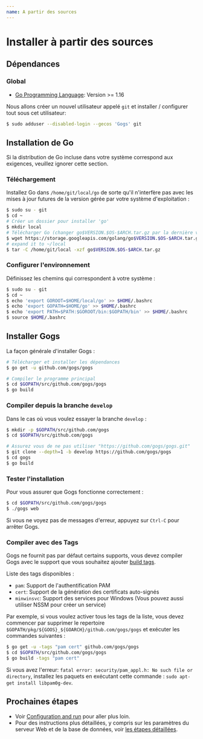 ```yaml
---
name: A partir des sources
---
```


# Installer à partir des sources

## Dépendances

### Global

- [Go Programming Language](http://golang.org): Version >= 1.16

Nous allons créer un nouvel utilisateur appelé `git` et installer / configurer tout sous cet utilisateur:

```sh
$ sudo adduser --disabled-login --gecos 'Gogs' git
```

## Installation de Go

Si la distribution de Go incluse dans votre système correspond aux exigences, veuillez ignorer cette section.

### Téléchargement

Installez Go dans `/home/git/local/go` de sorte qu'il n'interfère pas avec les mises à jour futures de la version gérée par votre système d'exploitation :

```sh
$ sudo su - git
$ cd ~
# Créer un dossier pour installer 'go'
$ mkdir local
# Télécharger Go (changer go$VERSION.$OS-$ARCH.tar.gz par la dernière version)
$ wget https://storage.googleapis.com/golang/go$VERSION.$OS-$ARCH.tar.gz
# expand it to ~/local
$ tar -C /home/git/local -xzf go$VERSION.$OS-$ARCH.tar.gz
```

### Configurer l'environnement

Définissez les chemins qui correspondent à votre système :

```sh
$ sudo su - git
$ cd ~
$ echo 'export GOROOT=$HOME/local/go' >> $HOME/.bashrc
$ echo 'export GOPATH=$HOME/go' >> $HOME/.bashrc
$ echo 'export PATH=$PATH:$GOROOT/bin:$GOPATH/bin' >> $HOME/.bashrc
$ source $HOME/.bashrc
```

## Installer Gogs

La façon générale d'installer Gogs :

```sh
# Télécharger et installer les dépendances
$ go get -u github.com/gogs/gogs

# Compiler le programme principal
$ cd $GOPATH/src/github.com/gogs/gogs
$ go build
```

### Compiler depuis la branche `develop`

Dans le cas où vous voulez essayer la branche `develop` :

```sh
$ mkdir -p $GOPATH/src/github.com/gogs
$ cd $GOPATH/src/github.com/gogs

# Assurez vous de ne pas utiliser "https://github.com/gogs/gogs.git"
$ git clone --depth=1 -b develop https://github.com/gogs/gogs
$ cd gogs
$ go build
```

### Tester l'installation

Pour vous assurer que Gogs fonctionne correctement :

```sh
$ cd $GOPATH/src/github.com/gogs/gogs
$ ./gogs web
```

Si vous ne voyez pas de messages d'erreur, appuyez sur `Ctrl-C` pour arrêter Gogs.

### Compiler avec des Tags

Gogs ne fournit pas par défaut certains supports, vous devez compiler Gogs avec le support que vous souhaitez ajouter [build tags](https://golang.org/pkg/go/build/#hdr-Build_Constraints).

Liste des tags disponibles :

- `pam`: Support de l'authentification PAM
- `cert`: Support de la génération des certificats auto-signés
- `minwinsvc`: Support des services pour Windows (Vous pouvez aussi utiliser NSSM pour créer un service)

Par exemple, si vous voulez activer tous les tags de la liste, vous devez commencer par supprimer le repertoire `$GOPATH/pkg/${GOOS}_${GOARCH}/github.com/gogs/gogs` et exécuter les commandes suivantes :

```sh
$ go get -u -tags "pam cert" github.com/gogs/gogs
$ cd $GOPATH/src/github.com/gogs/gogs
$ go build -tags "pam cert"
```

Si vous avez l'erreur: `fatal error: security/pam_appl.h: No such file or directory`, installez les paquets en exécutant cette commande : `sudo apt-get install libpam0g-dev`.

## Prochaines étapes

- Voir [Configuration and run](configuration_and_run) pour aller plus loin.
- Pour des instructions plus détaillées, y compris sur les paramètres du serveur Web et de la base de données, voir [les étapes détaillées](/docs/advanced/configuration_for_source_builds).
